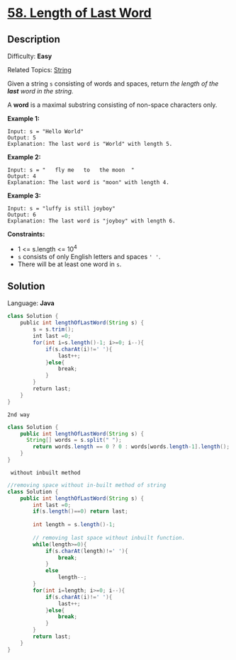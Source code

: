 # [58\. Length of Last Word](https://leetcode.com/problems/length-of-last-word/)

## Description

Difficulty: **Easy**  

Related Topics: [String](https://leetcode.com/tag/string/)


Given a string `s` consisting of words and spaces, return _the length of the **last** word in the string._

A **word** is a maximal substring consisting of non-space characters only.

**Example 1:**

```
Input: s = "Hello World"
Output: 5
Explanation: The last word is "World" with length 5.
```

**Example 2:**

```
Input: s = "   fly me   to   the moon  "
Output: 4
Explanation: The last word is "moon" with length 4.
```

**Example 3:**

```
Input: s = "luffy is still joyboy"
Output: 6
Explanation: The last word is "joyboy" with length 6.
```

**Constraints:**

*   1 <= s.length <= 10<sup>4</sup>
*   `s` consists of only English letters and spaces `' '`.
*   There will be at least one word in `s`.


## Solution

Language: **Java**

```java
class Solution {
    public int lengthOfLastWord(String s) {
        s = s.trim();
        int last =0;
        for(int i=s.length()-1; i>=0; i--){
            if(s.charAt(i)!=' '){
                last++;
            }else{
                break;
            }
        }
        return last;
    }
}
```


`` 2nd way ``

```java
class Solution {
    public int lengthOfLastWord(String s) {
      String[] words = s.split(" "); 
        return words.length == 0 ? 0 : words[words.length-1].length();
    }
}

```

`` without inbuilt method``

```java
//removing space without in-built method of string
class Solution {
    public int lengthOfLastWord(String s) {
        int last =0;
        if(s.length()==0) return last;
        
        int length = s.length()-1;
        
        // removing last space without inbuilt function.
        while(length>=0){
            if(s.charAt(length)!=' '){
                break;
            }
            else
                length--;
        }
        for(int i=length; i>=0; i--){
            if(s.charAt(i)!=' '){
                last++;
            }else{
                break;
            }
        }
        return last;
    }
}
```

